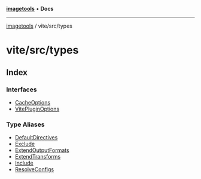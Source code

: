 [**imagetools**](../../../README.md) • **Docs**

***

[imagetools](../../../modules.md) / vite/src/types

# vite/src/types

## Index

### Interfaces

- [CacheOptions](interfaces/CacheOptions.md)
- [VitePluginOptions](interfaces/VitePluginOptions.md)

### Type Aliases

- [DefaultDirectives](type-aliases/DefaultDirectives.md)
- [Exclude](type-aliases/Exclude.md)
- [ExtendOutputFormats](type-aliases/ExtendOutputFormats.md)
- [ExtendTransforms](type-aliases/ExtendTransforms.md)
- [Include](type-aliases/Include.md)
- [ResolveConfigs](type-aliases/ResolveConfigs.md)
